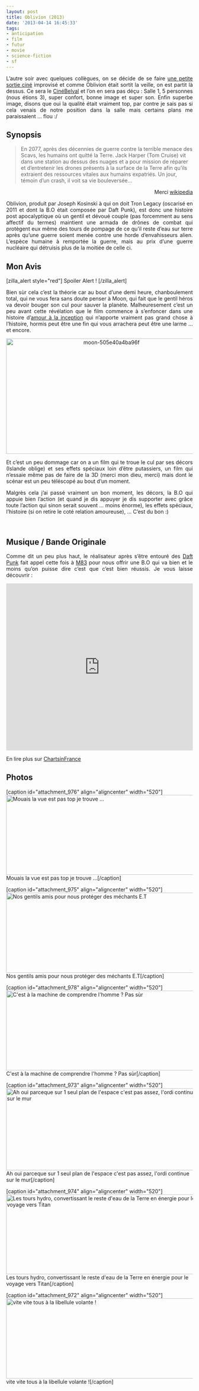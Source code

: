 ```yaml
---
layout: post
title: Oblivion (2013)
date: '2013-04-14 16:45:33'
tags:
- anticipation
- film
- futur
- movie
- science-fiction
- sf
---
```


<p style="text-align: justify;">L’autre soir avec quelques collègues, on se décide de se faire <a href="https://fr.foursquare.com/clawfire/checkin/5166eb23e4b02ecc29656d5c">une petite sortie ciné</a> improvisé et comme Oblivion était sortit la veille, on est partit là dessus. Ce sera le <a href="http://cinebelval.lu">CinéBelval</a> et l’on en sera pas déçu : Salle 1, 5 personnes (nous étions 3), super confort, bonne image et super son. Enfin superbe image, disons que oui la qualité était vraiment top, par contre je sais pas si cela venais de notre position dans la salle mais certains plans me paraissaient … flou :/<!--more--></p>

<h2 id="synopsis">Synopsis</h2>
<blockquote>En 2077, après des décennies de guerre contre la terrible menace des Scavs, les humains ont quitté la Terre. Jack Harper (Tom Cruise) vit dans une station au dessus des nuages et a pour mission de réparer et d’entretenir les drones présents à la surface de la Terre afin qu’ils extraient des ressources vitales aux humains expatriés. Un jour, témoin d’un crash, il voit sa vie bouleversée…</blockquote>
<p style="text-align: right;">Merci <a href="http://fr.wikipedia.org/wiki/Oblivion_(film)">wikipedia</a></p>
<p style="text-align: justify;">Oblivion, produit par Joseph Kosinski à qui on doit Tron Legacy (oscarisé en 2011 et dont la B.O était composée par Daft Punk), est donc une histoire post apocalyptique où un gentil et dévoué couple (pas forcemment au sens affectif du termes) maintient une armada de drônes de combat qui protègent eux même des tours de pompage de ce qu’il reste d’eau sur terre après qu’une guerre soient menée contre une horde d’envahisseurs alien. L’espèce humaine à remportée la guerre, mais au prix d’une guerre nucléaire qui détruisis plus de la moitiée de celle ci.</p>

<h2 id="mon_avis">Mon Avis</h2>
[zilla_alert style="red"] Spoiler Alert ! [/zilla_alert]
<p style="text-align: justify;">Bien sùr cela c’est la théorie car au bout d’une demi heure, chanboulement total, qui ne vous fera sans doute penser à Moon, qui fait que le gentil héros va devoir bouger son cul pour sauver la planète. Malheuresement c’est un peu avant cette révélation que le film commence à s’enfoncer dans une histoire d’<a href="http://www.senscritique.com/film/Oblivion/critique/21517967">amour à la inception</a> qui n’apporte vraiment pas grand chose à l’histoire, hormis peut être une fin qui vous arrachera peut être une larme … et encore.</p>
<p style="text-align: center;"><a href="https://clawfire.net/wp-content/uploads/2013/04/moon-505e40a4ba96f.jpg"><img class="aligncenter  wp-image-977" alt="moon-505e40a4ba96f" src="https://clawfire.net/wp-content/uploads/2013/04/moon-505e40a4ba96f-1024x576.jpg" width="553" height="311" /></a></p>
<p style="text-align: justify;">Et c’est un peu dommage car on a un film qui te troue le cul par ses décors (Islande oblige) et ses effets spéciaux loin d’être putassiers, un film qui n’essaie même pas de faire de la 3D (merci mon dieu, merci) mais dont le scénar est un peu téléscopé au bout d’un moment.</p>
<p style="text-align: justify;">Malgrès cela j’ai passé vraiment un bon moment, les décors, la B.O qui appuie bien l’action (et quand je dis appuyer je dis supporter avec grâce toute l’action qui sinon serait souvent … moins énorme), les effets spéciaux, l’histoire (si on retire le coté relation amoureuse), … C’est du bon :)</p>
&nbsp;
<h2 id="musique_bande_originale">Musique / Bande Originale</h2>
<p style="text-align: justify;">Comme dit un peu plus haut, le réalisateur après s’être entouré des <a href="https://soundcloud.com/daftalive">Daft Punk</a> fait appel cette fois à <a href="https://soundcloud.com/m83">M83</a> pour nous offrir une B.O qui va bien et le moins qu’on puisse dire c’est que c’est bien réussis. Je vous laisse découvrir :</p>

<iframe width="100%" height="450" scrolling="no" frameborder="no" src="https://w.soundcloud.com/player/?url=https%3A//api.soundcloud.com/playlists/3968652&amp;auto_play=false&amp;hide_related=false&amp;show_comments=true&amp;secret_token=s-RMNZ3;show_user=true&amp;show_reposts=false&amp;visual=true"></iframe>

En lire plus sur <a href="http://www.chartsinfrance.net/M83/news-84685.html">ChartsinFrance</a>
<h2>Photos</h2>
[caption id="attachment_976" align="aligncenter" width="520"]<a href="https://clawfire.net/wp-content/uploads/2013/04/oblivion_movie_sky_tower.jpg"><img class=" wp-image-976 " alt="Mouais la vue est pas top je trouve ..." src="https://clawfire.net/wp-content/uploads/2013/04/oblivion_movie_sky_tower.jpg" width="520" height="215" /></a> Mouais la vue est pas top je trouve ...[/caption]

[caption id="attachment_975" align="aligncenter" width="520"]<a href="https://clawfire.net/wp-content/uploads/2013/04/oblivion_movie_drone.jpg"><img class=" wp-image-975 " alt="Nos gentils amis pour nous protéger des méchants E.T" src="https://clawfire.net/wp-content/uploads/2013/04/oblivion_movie_drone.jpg" width="520" height="216" /></a> Nos gentils amis pour nous protéger des méchants E.T[/caption]

[caption id="attachment_978" align="aligncenter" width="520"]<a href="https://clawfire.net/wp-content/uploads/2013/04/oblivion_movie_comms_desk.jpg"><img class=" wp-image-978 " alt="C'est à la machine de comprendre l'homme ? Pas sùr" src="https://clawfire.net/wp-content/uploads/2013/04/oblivion_movie_comms_desk.jpg" width="520" height="215" /></a> C'est à la machine de comprendre l'homme ? Pas sùr[/caption]

[caption id="attachment_973" align="aligncenter" width="520"]<a href="https://clawfire.net/wp-content/uploads/2013/04/oblivion_movie_haleakala_sky_tower_comms_desk.jpg"><img class=" wp-image-973 " alt="Ah oui parceque sur 1 seul plan de l'espace c'est pas assez, l'ordi continue sur le mur" src="https://clawfire.net/wp-content/uploads/2013/04/oblivion_movie_haleakala_sky_tower_comms_desk.jpg" width="520" height="221" /></a> Ah oui parceque sur 1 seul plan de l'espace c'est pas assez, l'ordi continue sur le mur[/caption]

[caption id="attachment_974" align="aligncenter" width="520"]<a href="https://clawfire.net/wp-content/uploads/2013/04/oblivion_movie_hydro_stations.jpg"><img class=" wp-image-974 " alt="Les tours hydro, convertissant le reste d'eau de la Terre en énergie pour le voyage vers Titan" src="https://clawfire.net/wp-content/uploads/2013/04/oblivion_movie_hydro_stations.jpg" width="520" height="215" /></a> Les tours hydro, convertissant le reste d'eau de la Terre en énergie pour le voyage vers Titan[/caption]

[caption id="attachment_972" align="aligncenter" width="520"]<a href="https://clawfire.net/wp-content/uploads/2013/04/oblivion_movie_bubbleship.jpg"><img class=" wp-image-972 " alt="vite vite tous à la libellule volante !" src="https://clawfire.net/wp-content/uploads/2013/04/oblivion_movie_bubbleship.jpg" width="520" height="216" /></a> vite vite tous à la libellule volante ![/caption]